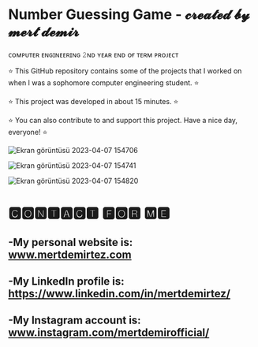 # Number Guessing Game - 𝓬𝓻𝓮𝓪𝓽𝓮𝓭 𝓫𝔂 𝓶𝓮𝓻𝓽 𝓭𝓮𝓶𝓲𝓻
 
ᴄᴏᴍᴘᴜᴛᴇʀ ᴇɴɢɪɴᴇᴇʀɪɴɢ 𝟸ɴᴅ ʏᴇᴀʀ ᴇɴᴅ ᴏғ ᴛᴇʀᴍ ᴘʀᴏᴊᴇᴄᴛ
 
⭐ This GitHub repository contains some of the projects that I worked on when I was a sophomore computer engineering student. ⭐

⭐ This project was developed in about 15 minutes. ⭐
 
⭐ You can also contribute to and support this project. Have a nice day, everyone! ⭐

![Ekran görüntüsü 2023-04-07 154706](https://user-images.githubusercontent.com/101717064/230611788-b5fb2c0a-911e-448a-8109-9846f9b06140.png)

![Ekran görüntüsü 2023-04-07 154741](https://user-images.githubusercontent.com/101717064/230611792-70f76a32-aa73-459c-8e59-81a6b209ba2e.png)

![Ekran görüntüsü 2023-04-07 154820](https://user-images.githubusercontent.com/101717064/230611797-9408b5da-2e93-4843-be5f-1faf5a67977b.png)

# 🅲🅾🅽🆃🅰🅲🆃 🅵🅾🆁 🅼🅴
-My personal website is: www.mertdemirtez.com
- 
-My LinkedIn profile is: https://www.linkedin.com/in/mertdemirtez/
-
-My Instagram account is: www.instagram.com/mertdemirofficial/
-
